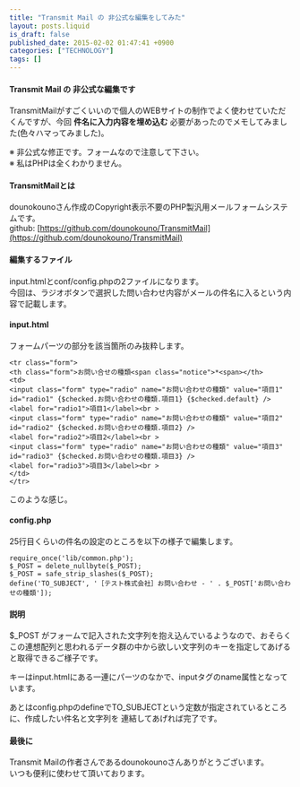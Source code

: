 ```yaml
---
title: "Transmit Mail の 非公式な編集をしてみた"
layout: posts.liquid
is_draft: false
published_date: 2015-02-02 01:47:41 +0900
categories: ["TECHNOLOGY"]
tags: []
---
```


#### Transmit Mail の&nbsp;非公式な編集です
TransmitMailがすごくいいので個人のWEBサイトの制作でよく使わせていただくんですが、今回 **件名に入力内容を埋め込む** 必要があったのでメモしてみました(色々ハマってみました)。

※ 非公式な修正です。フォームなので注意して下さい。  
※ 私はPHPは全くわかりません。

#### TransmitMailとは
dounokounoさん作成のCopyright表示不要のPHP製汎用メールフォームシステムです。  
github: [https://github.com/dounokouno/TransmitMail](https://github.com/dounokouno/TransmitMail)

#### 編集するファイル
input.htmlとconf/config.phpの2ファイルになります。  
今回は、ラジオボタンで選択した問い合わせ内容がメールの件名に入るという内容で記載します。

#### input.html
フォームパーツの部分を該当箇所のみ抜粋します。

    <tr class="form">
    <th class="form">お問い合せの種類<span class="notice">*<span></th>
    <td>
    <input class="form" type="radio" name="お問い合わせの種類" value="項目1" id="radio1" {$checked.お問い合わせの種類.項目1} {$checked.default} />
    <label for="radio1">項目1</label><br >
    <input class="form" type="radio" name="お問い合わせの種類" value="項目2" id="radio2" {$checked.お問い合わせの種類.項目2} />
    <label for="radio2">項目2</label><br >
    <input class="form" type="radio" name="お問い合わせの種類" value="項目3" id="radio3" {$checked.お問い合わせの種類.項目3} />
    <label for="radio3">項目3</label><br >
    </td>
    </tr>

このような感じ。

#### config.php
25行目くらいの件名の設定のところを以下の様子で編集します。

    require_once('lib/common.php');
    $_POST = delete_nullbyte($_POST);
    $_POST = safe_strip_slashes($_POST);
    define('TO_SUBJECT', '［テスト株式会社］お問い合わせ - ' . $_POST['お問い合わせの種類']);

#### 説明
$\_POST がフォームで記入された文字列を抱え込んでいるようなので、おそらくこの連想配列と思われるデータ群の中から欲しい文字列のキーを指定してあげると取得できるご様子です。

キーはinput.htmlにある一連にパーツのなかで、inputタグのname属性となっています。

あとはconfig.phpのdefineでTO\_SUBJECTという定数が指定されているところに、作成したい件名と文字列を 連結してあげれば完了です。

#### 最後に
Transmit Mailの作者さんであるdounokounoさんありがとうございます。  
いつも便利に使わせて頂いております。


